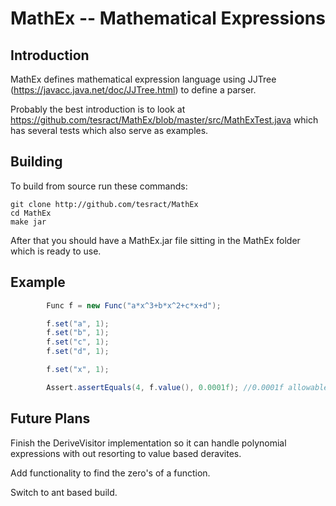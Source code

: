
MathEx -- Mathematical Expressions
==================================

Introduction
------------

MathEx defines mathematical expression language using JJTree (https://javacc.java.net/doc/JJTree.html) to define a parser.

Probably the best introduction is to look at https://github.com/tesract/MathEx/blob/master/src/MathExTest.java  which has several tests which also serve as examples.

Building
--------

To build from source run these commands:

	git clone http://github.com/tesract/MathEx
	cd MathEx
	make jar

After that you should have a MathEx.jar file sitting in the MathEx folder which is ready to use.

Example
-------

```java
		Func f = new Func("a*x^3+b*x^2+c*x+d");

		f.set("a", 1);
		f.set("b", 1);
		f.set("c", 1);
		f.set("d", 1);

		f.set("x", 1);

		Assert.assertEquals(4, f.value(), 0.0001f); //0.0001f allowable error
```

Future Plans
------------

Finish the DeriveVisitor implementation so it can handle polynomial expressions with out resorting to value based deravites.

Add functionality to find the zero's of a function.

Switch to ant based build.

